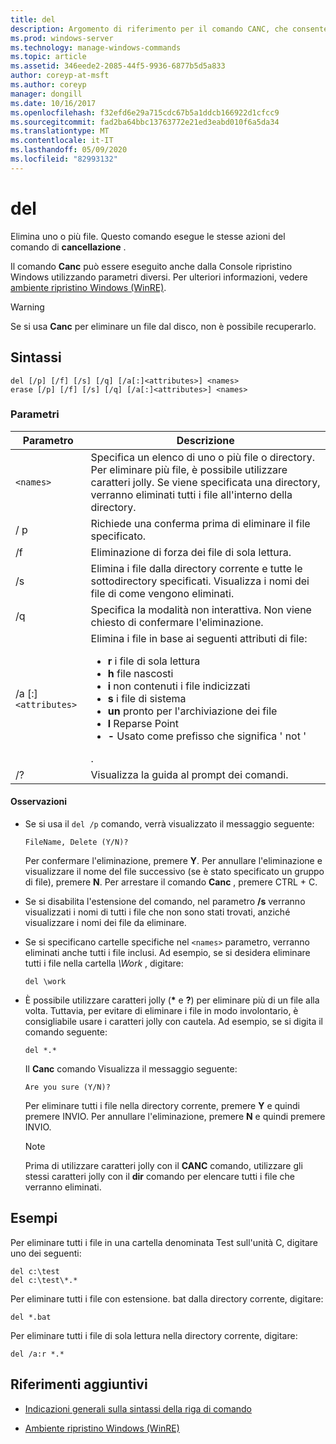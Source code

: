 ```yaml
---
title: del
description: Argomento di riferimento per il comando CANC, che consente di eliminare uno o più file.
ms.prod: windows-server
ms.technology: manage-windows-commands
ms.topic: article
ms.assetid: 346eede2-2085-44f5-9936-6877b5d5a833
author: coreyp-at-msft
ms.author: coreyp
manager: dongill
ms.date: 10/16/2017
ms.openlocfilehash: f32efd6e29a715cdc67b5a1ddcb166922d1cfcc9
ms.sourcegitcommit: fad2ba64bbc13763772e21ed3eabd010f6a5da34
ms.translationtype: MT
ms.contentlocale: it-IT
ms.lasthandoff: 05/09/2020
ms.locfileid: "82993132"
---
```

# <a name="del"></a>del

Elimina uno o più file. Questo comando esegue le stesse azioni del comando di **cancellazione** .

Il comando **Canc** può essere eseguito anche dalla Console ripristino Windows utilizzando parametri diversi. Per ulteriori informazioni, vedere [ambiente ripristino Windows (WinRE)](https://docs.microsoft.com/windows-hardware/manufacture/desktop/windows-recovery-environment--windows-re--technical-reference).

> [!WARNING]
> Se si usa **Canc** per eliminare un file dal disco, non è possibile recuperarlo.

## <a name="syntax"></a>Sintassi

```
del [/p] [/f] [/s] [/q] [/a[:]<attributes>] <names>
erase [/p] [/f] [/s] [/q] [/a[:]<attributes>] <names>
```

### <a name="parameters"></a>Parametri

| Parametro | Descrizione |
| --------- | ----------- |
| `<names>` | Specifica un elenco di uno o più file o directory. Per eliminare più file, è possibile utilizzare caratteri jolly. Se viene specificata una directory, verranno eliminati tutti i file all'interno della directory. |
| / p | Richiede una conferma prima di eliminare il file specificato. |
| /f | Eliminazione di forza dei file di sola lettura. |
| /s | Elimina i file dalla directory corrente e tutte le sottodirectory specificati. Visualizza i nomi dei file di come vengono eliminati. |
| /q | Specifica la modalità non interattiva. Non viene chiesto di confermare l'eliminazione. |
| /a [:]`<attributes>` | Elimina i file in base ai seguenti attributi di file:<ul><li>**r** i file di sola lettura</li><li>**h** file nascosti</li><li>**i** non contenuti i file indicizzati</li><li>**s** i file di sistema</li><li>**un** pronto per l'archiviazione dei file</li><li>**l** Reparse Point</li><li>**-** Usato come prefisso che significa ' not '</li></ul>. |
| /? | Visualizza la guida al prompt dei comandi. |

#### <a name="remarks"></a>Osservazioni

- Se si usa il `del /p` comando, verrà visualizzato il messaggio seguente:

    `FileName, Delete (Y/N)?`

    Per confermare l'eliminazione, premere **Y**. Per annullare l'eliminazione e visualizzare il nome del file successivo (se è stato specificato un gruppo di file), premere **N**. Per arrestare il comando **Canc** , premere CTRL + C.

- Se si disabilita l'estensione del comando, nel parametro **/s** verranno visualizzati i nomi di tutti i file che non sono stati trovati, anziché visualizzare i nomi dei file da eliminare.

- Se si specificano cartelle specifiche nel `<names>` parametro, verranno eliminati anche tutti i file inclusi. Ad esempio, se si desidera eliminare tutti i file nella cartella *\Work* , digitare:

  ```
  del \work
  ```

- È possibile utilizzare caratteri jolly (**&#42;** e **?**) per eliminare più di un file alla volta. Tuttavia, per evitare di eliminare i file in modo involontario, è consigliabile usare i caratteri jolly con cautela. Ad esempio, se si digita il comando seguente:

  ```
  del *.*
  ```

  Il **Canc** comando Visualizza il messaggio seguente:

  `Are you sure (Y/N)?`

  Per eliminare tutti i file nella directory corrente, premere **Y** e quindi premere INVIO. Per annullare l'eliminazione, premere **N** e quindi premere INVIO.

  > [!NOTE]
  > Prima di utilizzare caratteri jolly con il **CANC** comando, utilizzare gli stessi caratteri jolly con il **dir** comando per elencare tutti i file che verranno eliminati.

## <a name="examples"></a>Esempi

Per eliminare tutti i file in una cartella denominata Test sull'unità C, digitare uno dei seguenti:

```
del c:\test
del c:\test\*.*
```

Per eliminare tutti i file con estensione. bat dalla directory corrente, digitare:

```
del *.bat
```

Per eliminare tutti i file di sola lettura nella directory corrente, digitare:

```
del /a:r *.*
```

## <a name="additional-references"></a>Riferimenti aggiuntivi

- [Indicazioni generali sulla sintassi della riga di comando](command-line-syntax-key.md)

- [Ambiente ripristino Windows (WinRE)](https://docs.microsoft.com/windows-hardware/manufacture/desktop/windows-recovery-environment--windows-re--technical-reference)
